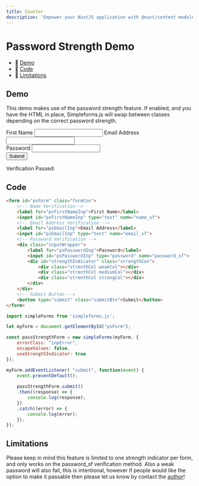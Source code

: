 ```yaml
---
title: Counter
description: 'Empower your NuxtJS application with @nuxt/content module: write in a content/ directory and fetch your Markdown, JSON, YAML and CSV files through a MongoDB like API, acting as a Git-based Headless CMS.'
---
```


# Password Strength Demo

- 🔗 [Demo](#demo)
- 🔗 [Code](#code)
- 🔗 [Limitations](#limitations)

## Demo

This demo makes use of the password strength feature. If enabled, and you have the HTML in place, Simpleforms.js will swap between classes depending on the correct password strength.

<form id="psForm" class="formCon">
    <!-- Name Verification--> 
    <label for="psFirstNameInp">First Name</label>
    <input class="inputStyle" id="psFirstNameInp" type="text" name="name_sf">
    <!-- Email Address Verification -->
    <label for="psEmailInp">Email Address</label>
    <input class="inputStyle"  id="psEmailInp" type="text" name="email_sf">
    <!-- Password Verification -->
    <div class="inputWrapper">
        <label for="psPasswordInp">Password</label>
        <input class="inputStyle" id="psPasswordInp" type="password" name="password_sf"> 
        <div id="strengthIndicator" class="strengthCon">
            <div class="strenthCol weakCol"></div>
            <div class="strenthCol mediumCol"></div>
            <div class="strenthCol strongCol"></div>
        </div>
    </div>
    <!-- Submit Button -->
    <button type="submit" class="submitBtn">Submit</button>
</form>

<div id="cResultsCon" class="resultsContainer"> 
  <p class="verificationPassedP">Verification Passed: <span id="cVerificationPassed"></span></p>
  <div class="jsonCon">
    <p id="cResultsP"></p>
  </div>
</div>

## Code

<code-group>
  <code-block label="HTML" active>

```html
<form id="psForm" class="formCon">
    <!-- Name Verification--> 
    <label for="psFirstNameInp">First Name</label>
    <input id="psFirstNameInp" type="text" name="name_sf">
    <!-- Email Address Verification -->
    <label for="psEmailInp">Email Address</label>
    <input id="psEmailInp" type="text" name="email_sf">
    <!-- Password Verification -->
    <div class="inputWrapper">
        <label for="psPasswordInp">Password</label>
        <input id="psPasswordInp" type="password" name="password_sf"> 
        <div id="strengthIndicator" class="strengthCon">
            <div class="strenthCol weakCol"></div>  
            <div class="strenthCol mediumCol"></div>
            <div class="strenthCol strongCol"></div>
        </div>
    </div>
    <!-- Submit Button -->
    <button type="submit" class="submitBtn">Submit</button>
</form>
```
  </code-block>
  <code-block label="Javascript">

```javascript
import simpleForms from 'simpleforms.js';

let myForm = document.getElementById("psForm");

const passStrengthForm = new simpleForms(myForm, {
    errorClass: "inpError",
    escapeValues: false,
    useStrengthIndicator: true
});

myForm.addEventListener( "submit", function(event) {
    event.preventDefault();
    
    passStrengthForm.submit()
    .then((response) => {
        console.log(response);
    })
    .catch((error) => {
        console.log(error);
    });
});
```
  </code-block>
</code-group>

## Limitations

Please keep in mind this feature is limited to one strength indicator per form, and only works on the password_sf verification method. Also a weak password will also fail, this is intentional, however if people would like the option to make it passable then please let us know by contact the [author](https://williamyallop.com/contact)!